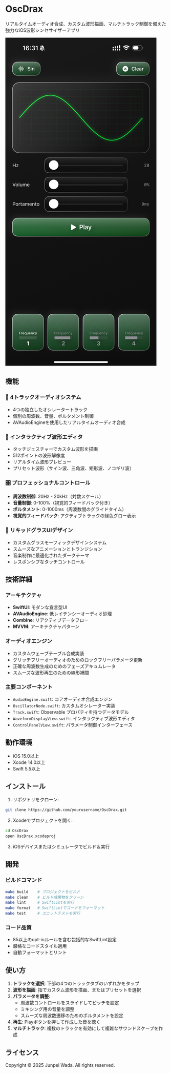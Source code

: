 # OscDrax

リアルタイムオーディオ合成、カスタム波形描画、マルチトラック制御を備えた強力なiOS波形シンセサイザーアプリ

![OscDrax スクリーンショット](screen.PNG)

## 機能

### 🎵 4トラックオーディオシステム
- 4つの独立したオシレータートラック
- 個別の周波数、音量、ポルタメント制御
- AVAudioEngineを使用したリアルタイムオーディオ合成

### 🎨 インタラクティブ波形エディタ
- タッチジェスチャーでカスタム波形を描画
- 512ポイントの波形解像度
- リアルタイム波形プレビュー
- プリセット波形（サイン波、三角波、矩形波、ノコギリ波）

### 🎛️ プロフェッショナルコントロール
- **周波数制御**: 20Hz - 20kHz（対数スケール）
- **音量制御**: 0-100%（視覚的フィードバック付き）
- **ポルタメント**: 0-1000ms（周波数間のグライドタイム）
- **視覚的フィードバック**: アクティブトラックの緑色グロー表示

### 💎 リキッドグラスUIデザイン
- カスタムグラスモーフィックデザインシステム
- スムーズなアニメーションとトランジション
- 音楽制作に最適化されたダークテーマ
- レスポンシブなタッチコントロール

## 技術詳細

### アーキテクチャ
- **SwiftUI**: モダンな宣言型UI
- **AVAudioEngine**: 低レイテンシーオーディオ処理
- **Combine**: リアクティブデータフロー
- **MVVM**: アーキテクチャパターン

### オーディオエンジン
- カスタムウェーブテーブル合成実装
- グリッチフリーオーディオのためのロックフリーパラメータ更新
- 正確な周波数生成のためのフェーズアキュムレータ
- スムーズな波形再生のための線形補間

### 主要コンポーネント
- `AudioEngine.swift`: コアオーディオ合成エンジン
- `OscillatorNode.swift`: カスタムオシレーター実装
- `Track.swift`: Observable プロパティを持つデータモデル
- `WaveformDisplayView.swift`: インタラクティブ波形エディタ
- `ControlPanelView.swift`: パラメータ制御インターフェース

## 動作環境
- iOS 15.0以上
- Xcode 14.0以上
- Swift 5.5以上

## インストール

1. リポジトリをクローン:
```bash
git clone https://github.com/yourusername/OscDrax.git
```

2. Xcodeでプロジェクトを開く:
```bash
cd OscDrax
open OscDrax.xcodeproj
```

3. iOSデバイスまたはシミュレータでビルド＆実行

## 開発

### ビルドコマンド
```bash
make build    # プロジェクトをビルド
make clean    # ビルド成果物をクリーン
make lint     # SwiftLintを実行
make format   # SwiftLintでコードをフォーマット
make test     # ユニットテストを実行
```

### コード品質
- 85以上のopt-inルールを含む包括的なSwiftLint設定
- 厳格なコードスタイル適用
- 自動フォーマットとリント

## 使い方

1. **トラックを選択**: 下部の4つのトラックタブのいずれかをタップ
2. **波形を描画**: 指でカスタム波形を描画、またはプリセットを選択
3. **パラメータを調整**:
   - 周波数コントロールをスライドしてピッチを設定
   - ミキシング用の音量を調整
   - スムーズな周波数遷移のためのポルタメントを設定
4. **再生**: Playボタンを押して作成した音を聴く
5. **マルチトラック**: 複数のトラックを有効にして複雑なサウンドスケープを作成

## ライセンス
Copyright © 2025 Junpei Wada. All rights reserved.
